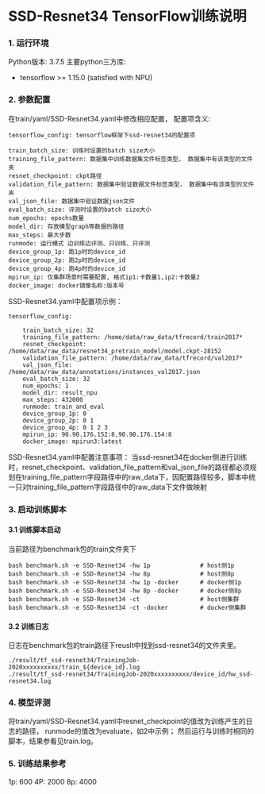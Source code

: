 #  SSD-Resnet34 TensorFlow训练说明

### 1. 运行环境
Python版本: 3.7.5
主要python三方库:
- tensorflow >= 1.15.0 (satisfied with NPU)


### 2. 参数配置
在train/yaml/SSD-Resnet34.yaml中修改相应配置， 配置项含义:

```
tensorflow_config: tensorflow框架下ssd-resnet34的配置项

train_batch_size: 训练时设置的batch size大小
training_file_pattern: 数据集中训练数据集文件标签类型， 数据集中有该类型的文件夹
resnet_checkpoint: ckpt路径
validation_file_pattern: 数据集中验证数据文件标签类型， 数据集中有该类型的文件夹
val_json_file: 数据集中验证数据json文件
eval_batch_size: 评测时设置的batch size大小
num_epochs: epochs数量
model_dir: 存放模型graph等数据的路径
max_steps: 最大步数
runmode: 运行模式 边训练边评测、只训练、只评测
device_group_1p: 跑1p时的device_id
device_group_2p: 跑2p时的device_id
device_group_4p: 跑4p时的device_id
mpirun_ip: 仅集群场景时需要配置, 格式ip1:卡数量1,ip2:卡数量2
docker_image: docker镜像名称:版本号
```


SSD-Resnet34.yaml中配置项示例：
```
tensorflow_config:

    train_batch_size: 32
    training_file_pattern: /home/data/raw_data/tfrecord/train2017*
    resnet_checkpoint: /home/data/raw_data/resnet34_pretrain_model/model.ckpt-28152
    validation_file_pattern: /home/data/raw_data/tfrecord/val2017*
    val_json_file: /home/data/raw_data/annotations/instances_val2017.json
    eval_batch_size: 32
    num_epochs: 1
    model_dir: result_npu
    max_steps: 432000
    runmode: train_and_eval
    device_group_1p: 0
    device_group_2p: 0 1
    device_group_4p: 0 1 2 3
    mpirun_ip: 90.90.176.152:8,90.90.176.154:8
    docker_image: mpirun3:latest

```
SSD-Resnet34.yaml中配置注意事项：
    当ssd-resnet34在docker侧进行训练时，resnet_checkpoint、validation_file_pattern和val_json_file的路径都必须规划在training_file_pattern字段路径中的raw_data下，因配置路径较多，脚本中统一只对training_file_pattern字段路径中的raw_data下文件做映射

### 3. 启动训练脚本

#### 3.1 训练脚本启动
当前路径为benchmark包的train文件夹下
```
bash benchmark.sh -e SSD-Resnet34 -hw 1p              # host侧1p
bash benchmark.sh -e SSD-Resnet34 -hw 8p              # host侧8p
bash benchmark.sh -e SSD-Resnet34 -hw 1p -docker      # docker侧1p
bash benchmark.sh -e SSD-Resnet34 -hw 8p -docker      # docker侧8p
bash benchmark.sh -e SSD-Resnet34 -ct                 # host侧集群
bash benchmark.sh -e SSD-Resnet34 -ct -docker         # docker侧集群
```

#### 3.2 训练日志
日志在benchmark包的train路径下reuslt中找到ssd-resnet34的文件夹里。
```
./result/tf_ssd-resnet34/TrainingJob-2020xxxxxxxxxx/train_${device_id}.log
./result/tf_ssd-resnet34/TrainingJob-2020xxxxxxxxxx/device_id/hw_ssd-resnet34.log
```

### 4. 模型评测
将train/yaml/SSD-Resnet34.yaml中resnet_checkpoint的值改为训练产生的日志的路径， runmode的值改为evaluate，如2中示例；
然后运行与训练时相同的脚本，结果参看见train.log。


### 5. 训练结果参考

1p: 600
4P: 2000
8p: 4000



